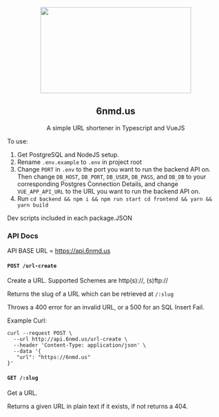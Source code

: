<div align="center">

<img src="https://6nmd.us/logo.png" width="350" height="200">

## 6nmd.us

A simple URL shortener in Typescript and VueJS

</div>

To use:

1. Get PostgreSQL and NodeJS setup.
2. Rename `.env.example` to `.env` in project root
3. Change `PORT` in `.env` to the port you want to run the backend API on. Then change `DB_HOST`, `DB_PORT`, `DB_USER`, `DB_PASS`, and `DB_DB` to your corresponding Postgres Connection Details, and change `VUE_APP_API_URL` to the URL you want to run the backend API on.
4. Run `cd backend && npm i && npm run start cd frontend && yarn && yarn build`

Dev scripts included in each package.JSON

### API Docs

API BASE URL = https://api.6nmd.us

#### `POST /url-create`

Create a URL. Supported Schemes are http(s)://, (s)ftp://

Returns the slug of a URL which can be retrieved at `/:slug`

Throws a 400 error for an invalid URL, or a 500 for an SQL Insert Fail.

Example Curl:

```
curl --request POST \
  --url http://api.6nmd.us/url-create \
  --header 'Content-Type: application/json' \
  --data '{
   "url": "https://6nmd.us"
}'
```

#### `GET /:slug`

Get a URL.

Returns a given URL in plain text if it exists, if not returns a 404.
